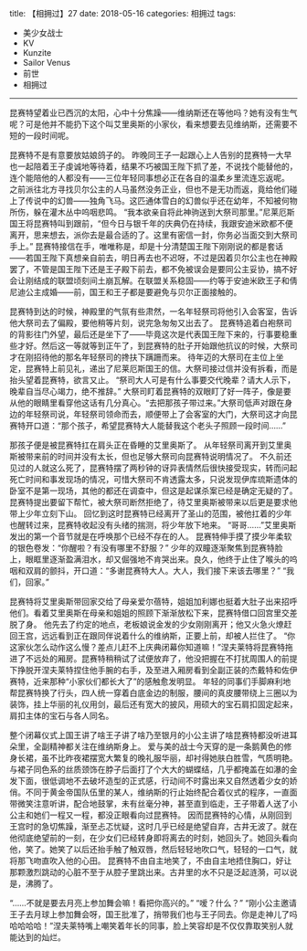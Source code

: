 title: 【相拥过】27
date: 2018-05-16
categories: 相拥过
tags:
- 美少女战士
- KV
- Kunzite
- Sailor Venus
- 前世
- 相拥过
---

昆赛特望着业已西沉的太阳，心中十分焦躁——维纳斯还在等他吗？她有没有生气呢？<!--more-->可是他并不能扔下这个叫艾里奥斯的小家伙，看来想要去见维纳斯，还需要不短的一段时间呢。

昆赛特不是有意要放姑娘鸽子的。
昨晚同王子一起跟心上人告别的昆赛特一大早也一起陪着王子虔诚地等待着，结果不巧被国王陛下抓了差，不说找个能替他的，连个能陪他的人都没有——三位年轻同事想必正在各自的温柔乡里流连忘返呢。
之前派往北方寻找贝尔公主的人马虽然没务正业，但也不是无功而返，竟给他们碰上了传说中的幻兽——独角飞马。这匹通体雪白的幻兽似乎还在幼年，不知被何物所伤，躲在灌木丛中呜咽悲鸣。
“我本欲亲自将此神驹送到大祭司那里。”尼莱厄斯国王将昆赛特叫到跟前，“但今日与银千年的庆典仍在持续，我跟安迪米欧都不便离开，思来想去，派你去是最合适的了。这里有密信一封，你务必当面交到大祭司手上。”
昆赛特接信在手，唯唯称是，却是十分清楚国王陛下刚刚说的都是套话——若国王陛下真想亲自前去，明日再去也不迟呀，不过是因着贝尔公主也在神殿罢了，不管是国王陛下还是王子殿下前去，都不免被误会是要同公主妥协，搞不好会让刚结成的联盟顷刻间土崩瓦解。在联盟关系稳固——约等于安迪米欧王子和倩尼迪公主成婚——前，国王和王子都是要避免与贝尔正面接触的。

昆赛特到达的时候，神殿里的气氛有些肃然，一名年轻祭司将他引入会客室，告诉他大祭司去了偏殿，要他稍等片刻，说完急匆匆又出去了。
昆赛特追着白袍祭司的背影往门外望，最后还是坐下了——毕竟这次是代表国王陛下来的，行事要稳重些才好。然后这一等就等到正午了，到昆赛特的肚子开始跟他抗议的时候，大祭司才在刚招待他的那名年轻祭司的搀扶下蹒跚而来。
待年迈的大祭司在主位上坐定，昆赛特上前见礼，递出了尼莱厄斯国王的信。大祭司接过信并没有拆看，而是抬头望着昆赛特，欲言又止。
“祭司大人可是有什么事要交代晚辈？请大人示下，晚辈自当尽心竭力，绝不推辞。”
大祭司盯着昆赛特的双眼盯了好一阵子，像是要从他的眼睛里看穿他这话有几分真心。“去把那孩子带过来。”大祭司低声对跟在身边的年轻祭司说，年轻祭司领命而去，顺便带上了会客室的大门，大祭司这才向昆赛特开口道：“那个孩子，希望昆赛特大人能替我这个老头子照顾一段时间……”

那孩子便是被昆赛特扛在肩头正在昏睡的艾里奥斯了。
从年轻祭司离开到艾里奥斯被带来前的时间并没有太长，但也足够大祭司向昆赛特说明情况了。
不久前还见过的人就这么死了，昆赛特摆了两秒钟的讶异表情然后很快接受现实，转而问起死亡时间和事发现场的情况，可惜大祭司不肯透露太多，只说发现伊库琉斯遗体的卧室不是第一现场，其他的都还在调查中，但这是起谋杀案已经是确定无疑的了。昆赛特提出要留下帮忙，被大祭司断然拒绝了，待艾里奥斯被带来以后更是要求他带上少年立刻下山。
回忆到这时昆赛特已经离开了圣山的范围，被他扛着的少年也醒转过来，昆赛特收起没有头绪的揣测，将少年放下地来。
“哥哥……”艾里奥斯发出的第一个音节就是在呼唤那个已经不存在的人。
昆赛特伸手摸了摸少年柔软的银色卷发：“你醒啦？有没有哪里不舒服？”
少年的双瞳逐渐聚焦到昆赛特脸上，眼眶里逐渐盈满泪水，却又倔强地不肯哭出来。良久，他终于止住了喉头的呜咽和双肩的颤抖，开口道：“多谢昆赛特大人。大人，我们接下来该去哪里？”
“我们，回家。”

昆赛特将艾里奥斯带回家交给了母亲爱尔蓓特，姐姐加利娜也挺着大肚子出来招呼他们。看着艾里奥斯在母亲和姐姐的照顾下渐渐放松下来，昆赛特借口回宫里交差脱了身。
他先去了约定的地点，老板娘说金发的少女刚刚离开；他又火急火燎赶回王宫，远远看到正在跟同伴说着什么的维纳斯，正要上前，却被人拦住了。
“你这家伙怎么动作这么慢？差点儿赶不上庆典闭幕你知道嘛！”涅夫莱特将昆赛特拖进了不远处的厢房。昆赛特稍稍试了试便放弃了，他没把握在不打扰周围人的前提下挣脱开涅夫莱特捏住他手腕的右手，及至进入厢房看到全副正装的杰戴特和佐伊赛特，近来那种“小家伙们都长大了”的感触愈发明显。
年轻的同事们手脚麻利地帮昆赛特换了行头，四人统一穿着白底金边的制服，腰间的真皮腰带绕上三圈以为装饰，挂上华丽的礼仪用剑，最后还有宽大的披风，用硕大的宝石肩扣固定起来，肩扣主体的宝石与各人同名。

整个闭幕仪式上国王讲了啥王子讲了啥乃至银月的小公主讲了啥昆赛特都没听进耳朵里，全副精神都关注在维纳斯身上。
爱与美的战士今天穿的是一条鹅黄色的修身长裙，虽不比昨夜裙摆宽大繁复的晚礼服华丽，却衬得她肤白胜雪，气质明艳。与裙子同色系的丝质颈饰在脖子后面打了个大大的蝴蝶结，几乎都掩盖在如瀑的金发下面，很低调地不去破坏造型的正式感，行动间不时露出来又自然透着少女的娇俏。不同于黄金帝国队伍里的某人，维纳斯的行止始终配合着仪式的程序，一直面带微笑注意听讲，配合地鼓掌，未有丝毫分神，甚至直到临走，王子带着人送了小公主和她们一程又一程，都没正眼看向过昆赛特。
因而昆赛特的心情，从刚回到王宫时的急切焦躁，渐至忐忑忧疑，这时几乎已经是绝望自弃，古井无波了。就在他彻底绝望前的一刻，在少女们已经转身即将离去的时刻，她回头了。她回头看向他，笑了。她笑了以后还抬手触了触双唇，然后轻轻地吹口气，轻轻的一口气，就将那飞吻直吹入他的心田。
昆赛特不由自主地笑了，不由自主地捂住胸口，好让那颗激烈跳动的心脏不至于从腔子里跳出来。古井里的水不只是泛起涟漪，可以说是，沸腾了。

“……不就是要去月亮上参加舞会嘛！看把你高兴的。”
“嗳？什么？”
“刚小公主邀请王子去月球上参加舞会呀，国王批准了，捎带我们也与王子同去。你是走神儿了吗哈哈哈哈！”涅夫莱特嘴上嘲笑着年长的同事，脸上笑容却是不仅仅靠取笑别人就能达到的灿烂。